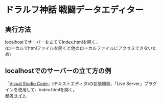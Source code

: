 # ドラルフ神話 戦闘データエディター
## 実行方法
localhostでサーバーを立ててindex.htmlを開く。  
(ローカルでhtmlファイルを開くと他のローカルファイルにアクセスできないため)  
## localhostでのサーバーの立て方の例
「[Visual Studio Code](https://azure.microsoft.com/ja-jp/products/visual-studio-code/)」(テキストエディタ)の拡張機能、「Live Server」プラグインを使用して、index.htmlを開く。  
[参考サイト](https://blanche-toile.com/tools/vscode-live-server)